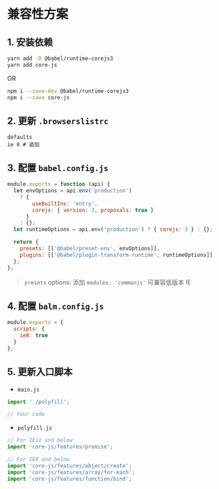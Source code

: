 # 兼容性方案

## 1. 安装依赖

```sh
yarn add -D @babel/runtime-corejs3
yarn add core-js
```

OR

```sh
npm i --save-dev @babel/runtime-corejs3
npm i --save core-js
```

## 2. 更新 `.browserslistrc`

```
defaults
ie 8 # 追加
```

## 3. 配置 `babel.config.js`

```js
module.exports = function (api) {
  let envOptions = api.env('production')
    ? {
        useBuiltIns: 'entry',
        corejs: { version: 3, proposals: true }
      }
    : {};
  let runtimeOptions = api.env('production') ? { corejs: 3 } : {};

  return {
    presets: [['@babel/preset-env', envOptions]],
    plugins: [['@babel/plugin-transform-runtime', runtimeOptions]]
  };
};
```

> `presets` options: 添加 `modules: 'commonjs'` 可兼容低版本 IE

## 4. 配置 `balm.config.js`

```js
module.exports = {
  scripts: {
    ie8: true
  }
};
```

## 5. 更新入口脚本

- `main.js`

```js
import './polyfill';

// Your code
```

- `polyfill.js`

```js
// For IE11 and below
import 'core-js/features/promise';

// For IE8 and below
import 'core-js/features/object/create';
import 'core-js/features/array/for-each';
import 'core-js/features/function/bind';
```
